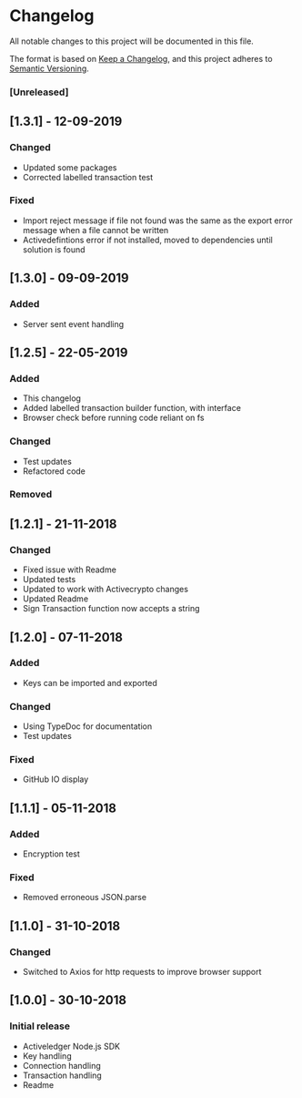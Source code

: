 # Changelog

All notable changes to this project will be documented in this file.

The format is based on [Keep a Changelog](https://keepachangelog.com/en/1.0.0/),
and this project adheres to [Semantic Versioning](https://semver.org/spec/v2.0.0.html).

### [Unreleased]

## [1.3.1] - 12-09-2019

### Changed

- Updated some packages
- Corrected labelled transaction test

### Fixed

- Import reject message if file not found was the same as the export error message when a file cannot be written
- Activedefintions error if not installed, moved to dependencies until solution is found

## [1.3.0] - 09-09-2019

### Added

- Server sent event handling

## [1.2.5] - 22-05-2019

### Added

- This changelog
- Added labelled transaction builder function, with interface
- Browser check before running code reliant on fs

### Changed

- Test updates
- Refactored code

### Removed

## [1.2.1] - 21-11-2018

### Changed

- Fixed issue with Readme
- Updated tests
- Updated to work with Activecrypto changes
- Updated Readme
- Sign Transaction function now accepts a string

## [1.2.0] - 07-11-2018

### Added

- Keys can be imported and exported

### Changed

- Using TypeDoc for documentation
- Test updates

### Fixed

- GitHub IO display

## [1.1.1] - 05-11-2018

### Added

- Encryption test

### Fixed

- Removed erroneous JSON.parse

## [1.1.0] - 31-10-2018

### Changed

- Switched to Axios for http requests to improve browser support

## [1.0.0] - 30-10-2018

### Initial release

- Activeledger Node.js SDK
- Key handling
- Connection handling
- Transaction handling
- Readme
